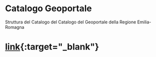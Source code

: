 # Catalogo Geoportale
Struttura del Catalogo del Catalogo del Geoportale della Regione Emilia-Romagna

# [link](https://geoportale.regione.emilia-romagna.it){:target="_blank"}
